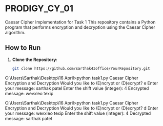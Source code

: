 # PRODIGY_CY_01
Caesar Cipher Implementation for Task 1
This repository contains a Python program that performs encryption and decryption using the Caesar Cipher algorithm.

## How to Run

1. **Clone the Repository:**
   ```bash
   git clone https://github.com/sarthak43office/YourRepository.git


C:\Users\Sarthak\Desktop\16 April>python task1.py
Caesar Cipher Encryption and Decryption
Would you like to (E)ncrypt or (D)ecrypt? e
Enter your message: sarthak patel
Enter the shift value (integer): 4
Encrypted message: wevxleo texip

C:\Users\Sarthak\Desktop\16 April>python task1.py
Caesar Cipher Encryption and Decryption
Would you like to (E)ncrypt or (D)ecrypt? d
Enter your message: wevxleo texip
Enter the shift value (integer): 4
Decrypted message: sarthak patel
